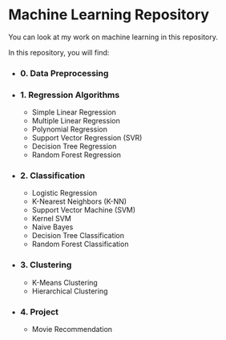 # Machine Learning Repository

You can look at my work on machine learning in this repository.

In this repository, you will find:

* ### 0. Data Preprocessing&nbsp;
 
* ### 1. Regression Algorithms

  * Simple Linear Regression
  * Multiple Linear Regression
  * Polynomial Regression
  * Support Vector Regression (SVR)
  * Decision Tree Regression
  * Random Forest Regression

* ### 2. Classification

  * Logistic Regression
  * K-Nearest Neighbors (K-NN)
  * Support Vector Machine (SVM)
  * Kernel SVM
  * Naive Bayes
  * Decision Tree Classification
  * Random Forest Classification

* ### 3. Clustering

  * K-Means Clustering
  * Hierarchical Clustering
  
* ### 4. Project
  
  * Movie Recommendation
